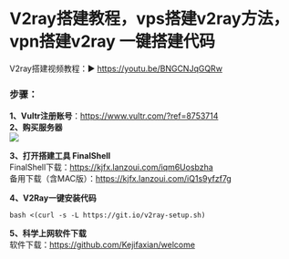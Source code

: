 # V2ray搭建教程，vps搭建v2ray方法，vpn搭建v2ray 一键搭建代码
V2ray搭建视频教程：▶ https://youtu.be/BNGCNJqGQRw
### 步骤：<br>
**1、Vultr注册账号**：https://www.vultr.com/?ref=8753714<br>
**2、购买服务器**<br>
<img src="https://raw.githubusercontent.com/kjfx/v2ray/main/VPS%E9%80%89%E6%8B%A9%E8%AF%B4%E6%98%8E.png" />


**3、打开搭建工具 FinalShell**<br>
FinalShell下载：https://kjfx.lanzoui.com/iqm6Uosbzha<br>
备用下载（含MAC版）：https://kjfx.lanzoui.com/iQ1s9yfzf7g<br>

**4、V2Ray一键安装代码**<br>

    bash <(curl -s -L https://git.io/v2ray-setup.sh)

**5、科学上网软件下载**<br>
软件下载：https://github.com/Kejifaxian/welcome
